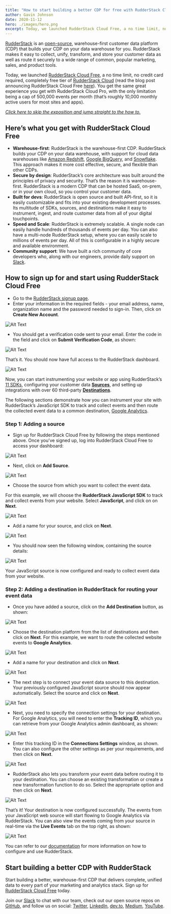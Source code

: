 ```yaml
---
title: "How to start building a better CDP for free with RudderStack Cloud Fre"
author: Gavin Johnson
date: 2020-11-12
hero: ./images/hero.png
excerpt: Today, we launched RudderStack Cloud Free, a no time limit, no credit card required, completely free tier of RudderStack Cloud. Here's how to sign-up and start using it.
---
```

[RudderStack](https://rudderstack.com) is an [open-source](https://github.com/rudderlabs/rudder-server), warehouse-first customer data platform (CDP) that builds your CDP on your data warehouse for you. RudderStack makes it easy to collect, unify, transform, and store your customer data as well as route it securely to a wide range of common, popular marketing, sales, and product tools.

Today, we launched [RudderStack Cloud Free](https://app.rudderlabs.com/signup?type=freetrial), a no time limit, no credit card required, completely free tier of [RudderStack Cloud](https://resources.rudderstack.com/rudderstack-cloud) (read the blog post announcing RudderStack Cloud Free [here](https://rudderstack.com/blog/start-building-a-better-cdp-for-free-with-rudderstack-cloud-free/)). You get the same great experience you get with RudderStack Cloud Pro, with the only limitation being a cap of 500,000 events per month (that’s roughly 10,000 monthly active users for most sites and apps).

*[Click here to skip the exposition and jump straight to the how to.](#how-to-sign-up)*

## Here’s what you get with RudderStack Cloud Free
*   **Warehouse-first**: RudderStack is the warehouse-first CDP. RudderStack builds your CDP on your data warehouse, with support for cloud data warehouses like [Amazon Redshift](https://aws.amazon.com/redshift/), [Google BigQuery](https://cloud.google.com/bigquery), and [Snowflake](https://www.snowflake.com). This approach makes it more cost effective, secure, and flexible than other CDPs.
*   **Secure by design**: RudderStack’s core architecture was built around the principles of privacy and security. That’s the reason it is warehouse-first. RudderStack is a modern CDP that can be hosted SaaS, on-prem, or in your own cloud, so you control your customer data.
*   **Built for devs**: RudderStack is open source and built API-first, so it is easily customizable and fits into your existing development processes. Its multitude of SDKs, sources, and destinations make it easy to instrument, ingest, and route customer data from all of your digital touchpoints.
*   **Speed and Scale**: RudderStack is extremely scalable. A single node can easily handle hundreds of thousands of events per day. You can also have a multi-node RudderStack setup, where you can easily scale to millions of events per day. All of this is configurable in a highly secure and available environment.
*   **Community support**: We have built a rich community of core developers who, along with our engineers, provide daily support on [Slack](https://resources.rudderstack.com/join-rudderstack-slack).


## <a id="how-to-sign-up"></a>How to sign up for and start using RudderStack Cloud Free
*   Go to the [RudderStack signup page](https://app.rudderlabs.com/signup?type=freetrial).
*   Enter your information in the required fields - your email address, name, organization name and the password needed to sign-in. Then, click on **Create New Account**.

![Alt Text](./images/7j1g3oteuwznmjadby00.png)

*   You should get a verification code sent to your email. Enter the code in the field and click on **Submit Verification Code**, as shown:

![Alt Text](./images/dmcxoxsskly6uatvalvy.png)

That’s it. You should now have full access to the RudderStack dashboard.

![Alt Text](./images/q6do65lsjzxlh06lh5ue.png)


Now, you can start instrumenting your website or app using RudderStack’s [11 SDKs](https://docs.rudderstack.com/rudderstack-sdk-integration-guides), configuring your customer data **[Sources](https://docs.rudderstack.com/sources)**, and setting up integrations with over 60 third-party **[Destinations](https://docs.rudderstack.com/destinations)**. 

The following sections demonstrate how you can instrument your site with RudderStack’s JavaScript SDK to track and collect events and then route the collected event data to a common destination, [Google Analytics](https://analytics.google.com/).


### Step 1: Adding a source
*   Sign up for RudderStack Cloud Free by following the steps mentioned above. Once you’ve signed up, log into RudderStack Cloud Free to access your dashboard:

![Alt Text](./images/t407e2foh95dwi5wp2o2.png)

*   Next, click on **Add Source**.

![Alt Text](./images/zzloboca5rxt2adcaghv.png)

*   Choose the source from which you want to collect the event data. 
 
For this example, we will choose the **RudderStack JavaScript SDK** to track and collect events from your website. Select **JavaScript**, and click on on **Next**.

![Alt Text](./images/pdozntqti8n0b4xrdzhe.png)

*   Add a name for your source, and click on **Next**.

![Alt Text](./images/vh5o904jl2svwm5rm9a0.png)

*   You should now seen the following window, containing the source details:

![Alt Text](./images/zvlwq5878s7aw8xzpaqd.png)

Your JavaScript source is now configured and ready to collect event data from your website.


### Step 2: Adding a destination in RudderStack for routing your event data
*   Once you have added a source, click on the **Add Destination** button, as shown:

![Alt Text](./images/034at01aut5xhndegshl.png)

*   Choose the destination platform from the list of destinations and then click on **Next**. For this example, we want to route the collected website events to **Google Analytics**.

![Alt Text](./images/y7nx9f92zghghl4wmggu.png)

*   Add a name for your destination and click on **Next**.

![Alt Text](./images/6s7ocb78p42xut8a5g28.png)

*   The next step is to connect your event data source to this destination. Your previously configured JavaScript source should now appear automatically. Select the source and click on **Next**.

![Alt Text](./images/4m8ctlg6kyac1qlhbqa2.png)

*   Next, you need to specify the connection settings for your destination. For Google Analytics, you will need to enter the **Tracking ID**, which you can retrieve from your Google Analytics admin dashboard, as shown:

![Alt Text](./images/4ekwpn1cb92afoikwpas.png)

*   Enter this tracking ID in the **Connections Settings** window, as shown. You can also configure the other settings as per your requirements, and then click on **Next**.

![Alt Text](./images/otqzi5kop0ys96q5y1dn.png)

*   RudderStack also lets you transform your event data before routing it to your destination. You can choose an existing transformation or create a new transformation function to do so. Select the appropriate option and then click on **Next**. 

![Alt Text](./images/pcxun8bx3pz71g1aiams.png)


That’s it! Your destination is now configured successfully. The events from your JavaScript web source will start flowing to Google Analytics via RudderStack. You can also view the events coming from your source in real-time via the **Live Events** tab on the top right, as shown:

![Alt Text](./images/1vwcuthsl5zaryo6c7wv.png)

You can refer to our [documentation](https://docs.rudderstack.com/) for more information on how to configure and use RudderStack.


## Start building a better CDP with RudderStack

Start building a better, warehouse-first CDP that delivers complete, unified data to every part of your marketing and analytics stack. Sign up for [RudderStack Cloud Free](https://app.rudderlabs.com/signup?type=freetrial) today.

Join our [Slack](https://resources.rudderstack.com/join-rudderstack-slack) to chat with our team, check out our open source repos on [GitHub](https://github.com/rudderlabs), and follow us on social: [Twitter](https://twitter.com/RudderStack), [LinkedIn](https://www.linkedin.com/company/rudderlabs/), [dev.to](https://dev.to/rudderstack), [Medium](https://rudderstack.medium.com/), [YouTube](https://www.youtube.com/channel/UCgV-B77bV_-LOmKYHw8jvBw).
